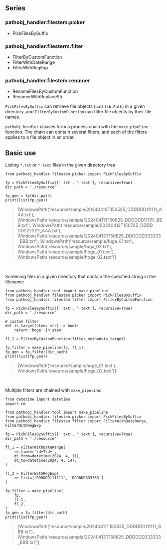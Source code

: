 ## Series  

### pathobj_handler.filestem.picker
* PickFilesBySuffix

### pathobj_handler.filesterm.filter

* FilterByCustomFunction
* FilterWithDateRange
* FilterWithRegExp

### pathobj_handler.filestem.renamer
* RenameFilesByCustomFunction
* RenamerWithReplaceStr
  
  
`PickFilesBySuffix` can retrieve file objects (`pathlib.Path`) in a given directory, and `FilterByCustomFunction` can filter file objects by their file names. 
  
`pathobj_hundler` classes form a process chain with the `make_pipeline` function. 
The chain can contain several filters, and each of the filters applies to a file object in an order. 

## Basic use

Listing `*.txt` or `*.text` files in the given directory tree:

```commandline
from pathobj_handler.filestem.picker import PickFilesBySuffix

fp = PickFilesBySuffix(['.txt', '.text'], recursive=True)
dir_path = './resource'

fp_gen = fp(dir_path)
print(list(fp_gen))
```
>[WindowsPath('resource/sample/20240410T150525_DDDDDD111111_AAA.txt'), WindowsPath('resource/sample/20240411T150625_DDDDDD111111_BBB.txt'), WindowsPath('resource/sample/20240412T150725_DDDD
DD222222_AAA.txt'), WindowsPath('resource/sample/20240413T150825_DDDDDD333333_BBB.txt'), WindowsPath('resource/sample/fuga_01.txt'), WindowsPath('resource/sample/fuga_02.txt'), WindowsPath('resource/sample/hoge_01.text'), WindowsPath('resource/sample/hoge_02.text')]
<br>
  
Screening files in a given directory that contain the specified string in the filename:
```commandline
from pathobj_handler.tool import make_pipeline
from pathobj_handler.filestem.picker import PickFilesBySuffix
from pathobj_handler.filestem.filter import FilterByCustomFunction

fp = PickFilesBySuffix(['.txt', '.text'], recursive=True)
dir_path = './resource'

# custom filter
def is_target(stem: str) -> bool:
    return 'hoge' in stem

fl_1 = FilterByCustomFunction(filter_method=is_target)

fp_filter = make_pipeline(fp, fl_1)
fp_gen = fp_filter(dir_path)
print(list(fp_gen))
```
>[WindowsPath('resource/sample/hoge_01.text'), WindowsPath('resource/sample/hoge_02.text')]
<br>
  
Multiple filters are chained with `make_pipeline`:
```commandline
from datetime import datetime
import re

from pathobj_handler.tool import make_pipeline
from pathobj_handler.filestem.picker import PickFilesBySuffix
from pathobj_handler.filestem.filter import FilterWithDateRange, FilterWithRegExp

fp = PickFilesBySuffix(['.txt', '.text'], recursive=True)
dir_path = './resource'

fl_1 = FilterWithDateRange(
    re_time=r'\d+T\d+',
    dt_from=datetime(2024, 4, 11),
    dt_to=datetime(2024, 4, 14),
)

fl_2 = FilterWithRegExp(
    re_list=['DDDDDD111111', 'DDDDDD333333']
)

fp_filter = make_pipeline(
    fp, 
    fl_1,
    fl_2,
)
fp_gen = fp_filter(dir_path)
print(list(fp_gen))
```
>[WindowsPath('resource/sample/20240411T150625_DDDDDD111111_BBB.txt'), WindowsPath('resource/sample/20240413T150825_DDDDDD333333_BBB.txt')]
<br>
  






